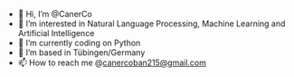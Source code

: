 - 👋 Hi, I’m @CanerCo
- 👀 I’m interested in Natural Language Processing, Machine Learning and Artificial Intelligence
- 🌱 I’m currently coding on Python
- 💞️ I’m based in Tübingen/Germany
- 📫 How to reach me @canercoban215@gmail.com

<!---
CanerCo/CanerCo is a ✨ special ✨ repository because its `README.md` (this file) appears on your GitHub profile.
You can click the Preview link to take a look at your changes.
--->
